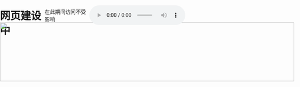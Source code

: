 <html>
<head>
<meta charset="utf-8">



<html>
<head>
<style>
body {
  display: flex;
  justify-content: center;
  align-items: center;
  height: 100vh;
  margin: 0;
  padding: 0;
}
</style>
</head>
<body>
  <h1><img src="../LXTVweb/evs_lxtv_new.png" width="800" height="161" alt=""/></h1>
  <h1><strong>网页建设中</strong></h1>
    在此期间访问不受影响<audio controls src="../../audio/IMA.m4a"></audio>
</body>
</html>
<html>

<head>
    <meta charset="utf-8" />
    <title>图片随机浮动</title>
    <style type="text/css">
        * {
            margin: 0;
            padding: 0;
        }

        #box {
            position: relative;
            width: 100vh;
            height: 100vh;
        }

        img {
            position: absolute;
        }
    </style>
</head>

<body>
    <div id="box">
        <img src="./image/qvnidayede.gif" height="100" width="160">
    </div>
</body>

</html>
<script type="text/javascript">
    let img = document.querySelector('img')
    let x = 0, y = 0                                    // 元素离页面水平、垂直方向距离 
    let xflag = true, yflag = true                      // 设置水平、垂直标志位
    setInterval(() => {
        // 获取页面宽高
        let w = document.body.offsetWidth
        let h = document.body.offsetHeight

        // 判断图片碰壁的四种情况
        if (x == 0) xflag = true                        // 碰到左边
        if (y == 0) yflag = true                        // 碰到上边
        if (x == w - img.offsetWidth) xflag = false     // 碰到右边
        if (y == h - img.offsetHeight) yflag = false    // 碰到下边

        // 根据碰壁情况进行改变x和y的值
        // 方法一
        // if (xflag && yflag) x++, y++                    // 浮动方向：右下
        // if (xflag && !yflag) x++, y--                   // 浮动方向：右上
        // if (!xflag && yflag) x--, y++                   // 浮动方向：左下
        // if (!xflag && !yflag) x--, y--                  // 浮动方向：左上
        
		// 方法二
        xflag ? x++ : x--
        yflag ? y++ : y--

        // 设置图片的位置
        img.style.left = x + 'px'
        img.style.top = y + 'px'
        console.log(x, y);
    }, 10)
</script>
